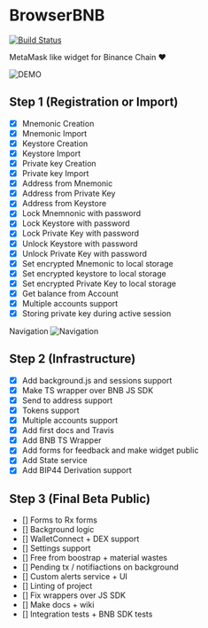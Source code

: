 # BrowserBNB 

[![Build Status](https://travis-ci.org/button-tech/BrowserBNB.svg?branch=master)](https://travis-ci.org/button-tech/BrowserBNB)

MetaMask like widget for Binance Chain ❤️
    
![DEMO](https://github.com/button-tech/BrowserBNB/raw/master/docs/img/previewgit.gif)


## Step 1 (Registration or Import) 

- [x] Mnemonic Creation
- [x] Mnemonic Import
- [x] Keystore Creation
- [x] Keystore Import
- [x] Private key Creation
- [x] Private key Import
- [x] Address from Mnemonic
- [x] Address from Private Key
- [x] Address from Keystore
- [x] Lock Mnemnonic with password
- [x] Lock Keystore with password
- [x] Lock Private Key with password
- [x] Unlock Keystore with password
- [x] Unlock Private Key with password
- [x] Set encrypted Mnemonic to local storage
- [x] Set encrypted keystore to local storage
- [x] Set encrypted Private Key to local storage
- [x] Get balance from Account
- [x] Multiple accounts support
- [x] Storing private key during active session

Navigation 
![Navigation](https://raw.githubusercontent.com/button-tech/BrowserBNB/master/docs/img/CreateOrImport.png)

## Step 2 (Infrastructure)
 - [x] Add background.js and sessions support
 - [x] Make TS wrapper over BNB JS SDK
 - [x] Send to address support 
 - [x] Tokens support 
 - [x] Multiple accounts support
 - [x] Add first docs and Travis
 - [x] Add BNB TS Wrapper 
 - [x] Add forms for feedback and make widget public
 - [x] Add State service
 - [x] Add BIP44 Derivation support
 
 ## Step 3 (Final Beta Public)
  - [] Forms to Rx forms
  - [] Background logic 
  - [] WalletConnect + DEX support 
  - [] Settings support 
  - [] Free from boostrap + material wastes 
  - [] Pending tx / notifiactions on background
  - [] Custom alerts service + UI
  - [] Linting of project
  - [] Fix wrappers over JS SDK
  - [] Make docs + wiki
  - [] Integration tests + BNB SDK tests
